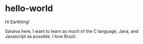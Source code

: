 # hello-world

Hi Earthling!

Saraiva here, I want to learn as much of the C language, Java, and Javascript as possible.
I love Brazil.

